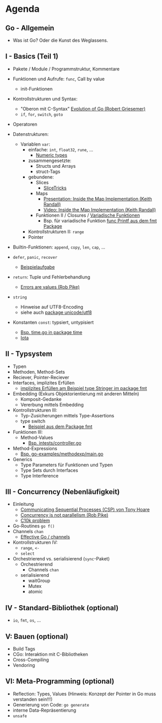 # Agenda

## Go - Allgemein

- Was ist Go? Oder die Kunst des Weglassens.

## I - Basics (Teil 1)

- Pakete / Module / Programmstruktur, Kommentare
- Funktionen und Aufrufe: `func`, Call by value
    - init-Funktionen
- Kontrollstrukturen und Syntax:
    - "Oberon mit C-Syntax" [Evolution of Go (Robert Griesemer)](https://talks.golang.org/2015/gophercon-goevolution.slide)
    - `if`, `for`, `switch`, `goto`
- Operatoren
- Datenstrukturen:
    - Variablen `var`:
      - einfache: `int`, `float32`, `rune`, ...
          - [Numeric types](https://golang.org/ref/spec#Numeric_types)
      - zusammengesetzte:
          - Structs und Arrays
          - struct-Tags
      - gebundene:
          - Slices
              - [SliceTricks](https://github.com/golang/go/wiki/SliceTricks)
          - Maps
              - [Presentation: Inside the Map Implementation (Keith Randall)](https://docs.google.com/presentation/d/1CxamWsvHReswNZc7N2HMV7WPFqS8pvlPVZcDegdC_T4/edit#slide=id.p)
              - [Video: Inside the Map Implementation (Keith Randall)](https://www.youtube.com/watch?v=Tl7mi9QmLns)
        - Funktionen II / Closures / [Variadische Funktionen](https://de.wikipedia.org/wiki/Variadische_Funktion)
            - Bsp. für variadische Funktion [func Printf aus dem fmt Package](https://golang.org/pkg/fmt/#Printf)
      - Kontrollstrukturen II: `range`
      - Pointer
- Builtin-Funktionen: `append`, `copy`, `len`, `cap`, ...
- `defer`, `panic`, `recover`
    - [Beispielaufgabe](https://gitlab.com/sascha.l.teichmann/go-examples/-/blob/master/methodexp/main.go)
- `return`: Tuple und Fehlerbehandlung
    - [Errors are values (Rob Pike)](https://blog.golang.org/errors-are-values)
- `string`
    - Hinweise auf UTF8-Encoding
    - siehe auch [package unicode/utf8](https://golang.org/pkg/unicode/utf8/)

- Konstanten `const`: typsiert, untypisiert
    - [Bsp. time.go in package time](https://golang.org/pkg/time/#Duration)
    - [Iota](https://golang.org/ref/spec#Iota)


## II - Typsystem

- Typen
- Methoden, Method-Sets
- Reciever, Pointer-Reciever
- Interfaces, implizites Erfüllen
    - [implizites Erfüllen am Beispiel type Stringer im package fmt](https://golang.org/pkg/fmt/#Stringer)
- Embedding (Exkurs Objektorientierung mit anderen Mitteln)
    - Komposit-Gedanke
    - Vererbung mittels Embedding
- Kontrollstrukturen III:
    - Typ-Zusicherungen mittels Type-Assertions
    - type switch
      - [Beispiel aus dem Package fmt](https://golang.org/src/fmt/print.go#L623)
- Funktionen III:
    - Method-Values
      - [Bsp. intests/controller.go](https://bitbucket.org/s_l_teichmann/intests/src/9e39252ea071feaa101c570f66aee6502caa65bf/controller.go?at=default&fileviewer=file-view-default#controller.go-42)
- Method-Expressions
    - [Bsp. go-examples/methodexp/main.go](https://gitlab.com/sascha.l.teichmann/go-examples/-/blob/master/methodexp/main.go)
- Generics
    - Type Parameters für Funktionen und Typen
    - Type Sets durch Interfaces
    - Type Interference


## III - Concurrency (Nebenläufigkeit)

- Einleitung
    - [Communicating Sequential Processes (CSP) von Tony Hoare](https://de.wikipedia.org/wiki/Communicating_Sequential_Processes)
    - [Concurrency is not parallelism (Rob Pike)](https://blog.golang.org/concurrency-is-not-parallelism)
    - [C10k problem](https://en.wikipedia.org/wiki/C10k_problem)
- Go-Routines `go f()`
- Channels `chan`
    - [Effective Go / channels](https://golang.org/doc/effective_go.html#channels)
- Kontrollstrukturen IV:
    - `range`, `<-`
    - `select`
- Orchestrierend vs. serialisierend (`sync`-Paket)
    - Orchestrierend
        - Channels `chan`
    - serialisierend
        - waitGroup
        - Mutex
        - atomic

## IV - Standard-Bibliothek (optional)

- `io`, `fmt`, `os`, ...

## V: Bauen (optional)

- Build Tags
- CGo: Interaktion mit C-Bibliotheken
- Cross-Compiling
- Vendoring

## VI: Meta-Programming (optional)

- Reflection: Types, Values (Hinweis: Konzept der Pointer in Go muss verstanden sein!!!)
- Generierung von Code: `go generate`
- interne Data-Repräsentierung
- `unsafe`
